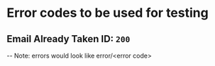 # Error codes to be used for testing

## Email Already Taken ID: `200`


-- Note: errors would look like error/\<error code>